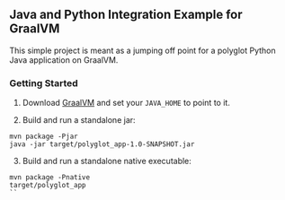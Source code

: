 ## Java and Python Integration Example for GraalVM

This simple project is meant as a jumping off point for a polyglot Python Java application on GraalVM.

### Getting Started

1. Download [GraalVM](https://www.graalvm.org/downloads/) and set your `JAVA_HOME` to point to it.

2. Build and run a standalone jar:
```
mvn package -Pjar
java -jar target/polyglot_app-1.0-SNAPSHOT.jar
```

3. Build and run a standalone native executable:
```
mvn package -Pnative
target/polyglot_app
``
